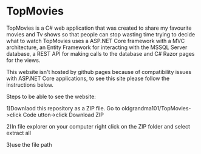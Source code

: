 # TopMovies

 TopMovies is a C# web application that was created to share my favourite movies and Tv shows so that people can stop wasting time trying to decide what to watch 
 TopMovies uses a ASP.NET Core framework with a MVC architecture, an Entity Framework for interacting with the MSSQL Server database, a REST API for making calls to the database and C# Razor pages for the views.
 
 This website isn't hosted by github pages because of compatibility issues with ASP.NET Core applications, to see this site please follow the instructions below.

 Steps to be able to see the website:
  
  1)Downlaod this repository as a ZIP file. Go to oldgrandma101/TopMovies->click Code utton->click Download ZIP

  2)In file explorer on your computer right click on the ZIP folder and select extract all

  3)use the file path 
